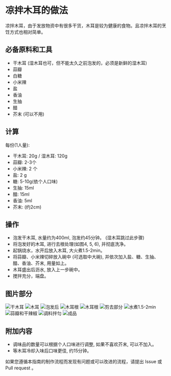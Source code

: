 # 凉拌木耳的做法

凉拌木耳，由于发放物资中有很多干货，木耳是较为健康的食物。且凉拌木耳的烹饪方式也相对简单。

## 必备原料和工具

* 干木耳 (湿木耳也可，但不能太久之前泡发的，必须是新鲜的湿木耳)
* 蒜瓣
* 白糖
* 小米辣
* 盐
* 香油
* 生抽
* 醋
* 芥末 (可以不用)

## 计算

每份(1人量):

* 干木耳: 20g / 湿木耳: 120g
* 蒜瓣: 2-3个
* 小米辣: 2 个
* 盐: 2 g
* 糖: 5-10g(依个人口味)
* 生抽: 15ml
* 醋: 15ml
* 香油: 5ml
* 芥末: (约2cm)

## 操作

* 泡发干木耳, 水量约为400ml, 泡发约45分钟。 (湿木耳跳过此步骤)
* 将泡发好的木耳, 进行去根处理(如图4, 5, 6), 并彻底洗净。
* 起锅烧水，水开后放入木耳, 大火煮1.5-2min。
* 将蒜瓣、小米辣切碎放入碗中 (可选取中大碗), 并依次加入盐、糖、生抽、醋、香油、芥末, 用量如上。
* 木耳盛出后沥水, 放入上一步碗中。
* 搅拌充分，端盘。

## 图片部分

![干木耳](1.jpg)
![木耳](2.jpg)
![泡发后](3.jpg)
![木耳根](4.jpg)
![木耳根](5.jpg)
![剪去部分](6.jpg)
![水煮1.5-2min](7.jpg)
![蒜瓣和干辣椒](8.jpg)
![调料拌匀](9.jpg)
![成品](10.jpg)

## 附加内容

* 调味品的数量可以根据个人口味进行调整, 如果不喜欢芥末, 可以不加入。
* 等木耳冷却入味后口味更佳, 约15分钟。

如果您遵循本指南的制作流程而发现有问题或可以改进的流程，请提出 Issue 或 Pull request 。
